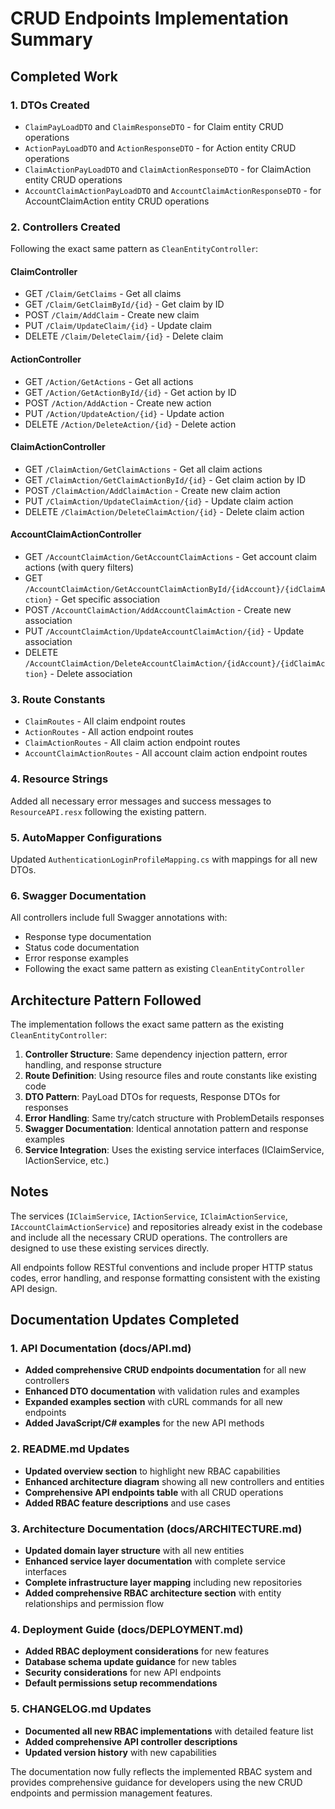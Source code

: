 # CRUD Endpoints Implementation Summary

## Completed Work

### 1. DTOs Created
- `ClaimPayLoadDTO` and `ClaimResponseDTO` - for Claim entity CRUD operations
- `ActionPayLoadDTO` and `ActionResponseDTO` - for Action entity CRUD operations  
- `ClaimActionPayLoadDTO` and `ClaimActionResponseDTO` - for ClaimAction entity CRUD operations
- `AccountClaimActionPayLoadDTO` and `AccountClaimActionResponseDTO` - for AccountClaimAction entity CRUD operations

### 2. Controllers Created
Following the exact same pattern as `CleanEntityController`:

#### ClaimController
- GET `/Claim/GetClaims` - Get all claims
- GET `/Claim/GetClaimById/{id}` - Get claim by ID
- POST `/Claim/AddClaim` - Create new claim
- PUT `/Claim/UpdateClaim/{id}` - Update claim
- DELETE `/Claim/DeleteClaim/{id}` - Delete claim

#### ActionController  
- GET `/Action/GetActions` - Get all actions
- GET `/Action/GetActionById/{id}` - Get action by ID
- POST `/Action/AddAction` - Create new action
- PUT `/Action/UpdateAction/{id}` - Update action
- DELETE `/Action/DeleteAction/{id}` - Delete action

#### ClaimActionController
- GET `/ClaimAction/GetClaimActions` - Get all claim actions
- GET `/ClaimAction/GetClaimActionById/{id}` - Get claim action by ID  
- POST `/ClaimAction/AddClaimAction` - Create new claim action
- PUT `/ClaimAction/UpdateClaimAction/{id}` - Update claim action
- DELETE `/ClaimAction/DeleteClaimAction/{id}` - Delete claim action

#### AccountClaimActionController
- GET `/AccountClaimAction/GetAccountClaimActions` - Get account claim actions (with query filters)
- GET `/AccountClaimAction/GetAccountClaimActionById/{idAccount}/{idClaimAction}` - Get specific association
- POST `/AccountClaimAction/AddAccountClaimAction` - Create new association
- PUT `/AccountClaimAction/UpdateAccountClaimAction/{id}` - Update association  
- DELETE `/AccountClaimAction/DeleteAccountClaimAction/{idAccount}/{idClaimAction}` - Delete association

### 3. Route Constants
- `ClaimRoutes` - All claim endpoint routes
- `ActionRoutes` - All action endpoint routes
- `ClaimActionRoutes` - All claim action endpoint routes  
- `AccountClaimActionRoutes` - All account claim action endpoint routes

### 4. Resource Strings
Added all necessary error messages and success messages to `ResourceAPI.resx` following the existing pattern.

### 5. AutoMapper Configurations
Updated `AuthenticationLoginProfileMapping.cs` with mappings for all new DTOs.

### 6. Swagger Documentation
All controllers include full Swagger annotations with:
- Response type documentation
- Status code documentation  
- Error response examples
- Following the exact same pattern as existing `CleanEntityController`

## Architecture Pattern Followed

The implementation follows the exact same pattern as the existing `CleanEntityController`:

1. **Controller Structure**: Same dependency injection pattern, error handling, and response structure
2. **Route Definition**: Using resource files and route constants like existing code
3. **DTO Pattern**: PayLoad DTOs for requests, Response DTOs for responses
4. **Error Handling**: Same try/catch structure with ProblemDetails responses
5. **Swagger Documentation**: Identical annotation pattern and response examples
6. **Service Integration**: Uses the existing service interfaces (IClaimService, IActionService, etc.)

## Notes

The services (`IClaimService`, `IActionService`, `IClaimActionService`, `IAccountClaimActionService`) and repositories already exist in the codebase and include all the necessary CRUD operations. The controllers are designed to use these existing services directly.

All endpoints follow RESTful conventions and include proper HTTP status codes, error handling, and response formatting consistent with the existing API design.

## Documentation Updates Completed

### 1. API Documentation (docs/API.md)
- **Added comprehensive CRUD endpoints documentation** for all new controllers
- **Enhanced DTO documentation** with validation rules and examples
- **Expanded examples section** with cURL commands for all new endpoints
- **Added JavaScript/C# examples** for the new API methods

### 2. README.md Updates
- **Updated overview section** to highlight new RBAC capabilities
- **Enhanced architecture diagram** showing all new controllers and entities
- **Comprehensive API endpoints table** with all CRUD operations
- **Added RBAC feature descriptions** and use cases

### 3. Architecture Documentation (docs/ARCHITECTURE.md)  
- **Updated domain layer structure** with all new entities
- **Enhanced service layer documentation** with complete service interfaces
- **Complete infrastructure layer mapping** including new repositories
- **Added comprehensive RBAC architecture section** with entity relationships and permission flow

### 4. Deployment Guide (docs/DEPLOYMENT.md)
- **Added RBAC deployment considerations** for new features
- **Database schema update guidance** for new tables
- **Security considerations** for new API endpoints
- **Default permissions setup recommendations**

### 5. CHANGELOG.md Updates
- **Documented all new RBAC implementations** with detailed feature list
- **Added comprehensive API controller descriptions**
- **Updated version history** with new capabilities

The documentation now fully reflects the implemented RBAC system and provides comprehensive guidance for developers using the new CRUD endpoints and permission management features.